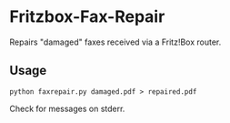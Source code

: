 Fritzbox-Fax-Repair
===================

Repairs "damaged" faxes received via a Fritz!Box router.


Usage
-------------------

    python faxrepair.py damaged.pdf > repaired.pdf

Check for messages on stderr.

